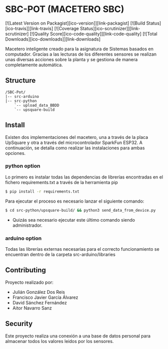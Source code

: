 # SBC-POT (MACETERO SBC)

[![Latest Version on Packagist][ico-version]][link-packagist]
[![Build Status][ico-travis]][link-travis]
[![Coverage Status][ico-scrutinizer]][link-scrutinizer]
[![Quality Score][ico-code-quality]][link-code-quality]
[![Total Downloads][ico-downloads]][link-downloads]

Macetero inteligente creado para la asignatura de Sistemas basados en computador.
Gracias a las lecturas de los diferentes sensores se realizan unas diversas
acciones sobre la planta y se gestiona de manera completamente automática.

## Structure

```
/SBC-Pot/
|-- src-arduino
|-- src-python
    `-- upload_data_BBDD
    `-- upsquare-build
```


## Install

Existen dos implementaciones del macetero, una a través de la placa UpSquare
y otra a través del microcontrolador SparkFun ESP32. A continuación, se detalla
como realizar las instalaciones para ambas opciones.

### python option
Lo primero es instalar todas las dependencias de librerías encontradas en el fichero
requirements.txt a través de la herramienta pip
``` bash
$ pip install -r requirements.txt
```

Para ejecutar el proceso es necesario lanzar el siguiente comando:
``` bash
$ cd src-python/upsquare-build/ && python3 send_data_from_device.py
```
* Quizás sea necesario ejecutar este último comando siendo administrador.

### arduino option
Todas las librerías externas necesarias para el correcto funcionamiento 
se encuentran dentro de la carpeta src-arduino/libraries


## Contributing

Proyecto realizado por:
- Julián González Dos Reis
- Francisco Javier García Álvarez
- David Sánchez Fernández
- Aitor Navarro Sanz

## Security

Este proyecto realiza una conexión a una base de datos personal para almacenar
todos los valores leidos por los sensores.